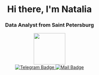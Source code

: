 <div id="header" align="center">
    <h1>Hi there, I'm  Natalia </h1>
    <h3>Data Analyst from Saint Petersburg</h3>
</div>
<div id="header" align="center">
  <img src="https://i.giphy.com/media/v1.Y2lkPTc5MGI3NjExZGt2MW9pNmFnNjljYmhidndoamNjcG1iY3U5M2tzMjVpMTN4dnh2biZlcD12MV9pbnRlcm5hbF9naWZfYnlfaWQmY3Q9Zw/ZIVMa4UTGiudk2FPh8/giphy.gif" width="100"/>
</div>
<div id="socials" align="center">
 <a href="https://t.me/Nmerk9">
   <img src="https://img.shields.io/badge/Telegram-blue?logo=telegram&logoColor=wight&style=for-the-badge" alt="Telegram Badge"/>
</a>
 <a href="mailto:natmerkur@yandex.ru">
  <img src="https://img.shields.io/badge/Mail-orange?logo=mail&logoColor=blue&style=for-the-badge" alt="Mail Badge"/>
 </a>    
